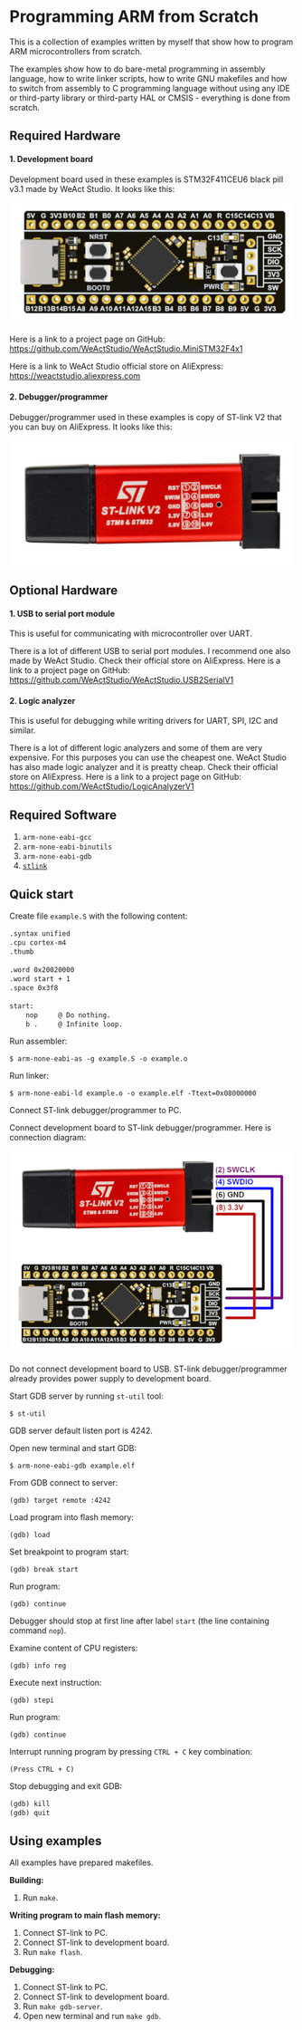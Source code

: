 # Programming ARM from Scratch

This is a collection of examples written by myself that show how to
program ARM microcontrollers from scratch.

The examples show how to do bare-metal programming in assembly language,
how to write linker scripts, how to write GNU makefiles and how to switch
from assembly to C programming language without using any IDE or third-party
library or third-party HAL or CMSIS - everything is done from scratch.

## Required Hardware

#### 1. Development board

Development board used in these examples is STM32F411CEU6 black pill v3.1
made by WeAct Studio. It looks like this:

![STM32F411CEU6 black pill](img/dev-board.jpg)

Here is a link to a project page on GitHub:
https://github.com/WeActStudio/WeActStudio.MiniSTM32F4x1

Here is a link to WeAct Studio official store on AliExpress:
https://weactstudio.aliexpress.com

#### 2. Debugger/programmer

Debugger/programmer used in these examples is copy of ST-link V2 that you can
buy on AliExpress. It looks like this:

![ST-link V2](img/st-link.jpg)

## Optional Hardware

#### 1. USB to serial port module

This is useful for communicating with microcontroller over UART.

There is a lot of different USB to serial port modules.
I recommend one also made by WeAct Studio.
Check their official store on AliExpress.
Here is a link to a project page on GitHub:
https://github.com/WeActStudio/WeActStudio.USB2SerialV1

#### 2. Logic analyzer

This is useful for debugging while writing drivers for UART, SPI, I2C and similar.

There is a lot of different logic analyzers and some of them are very expensive.
For this purposes you can use the cheapest one.
WeAct Studio has also made logic analyzer and it is preatty cheap.
Check their official store on AliExpress.
Here is a link to a project page on GitHub:
https://github.com/WeActStudio/LogicAnalyzerV1

## Required Software

1.  `arm-none-eabi-gcc`
2.  `arm-none-eabi-binutils`
3.  `arm-none-eabi-gdb`
4.  [`stlink`](https://github.com/stlink-org/stlink)

## Quick start

Create file `example.S` with the following content:

    .syntax unified
    .cpu cortex-m4
    .thumb

    .word 0x20020000
    .word start + 1
    .space 0x3f8

    start:
        nop     @ Do nothing.
        b .     @ Infinite loop.

Run assembler:

    $ arm-none-eabi-as -g example.S -o example.o

Run linker:

    $ arm-none-eabi-ld example.o -o example.elf -Ttext=0x08000000

Connect ST-link debugger/programmer to PC.

Connect development board to ST-link debugger/programmer.
Here is connection diagram:

![Connection diagram](img/conn-diag.jpg)

Do not connect development board to USB.
ST-link debugger/programmer already provides power supply to development board.

Start GDB server by running `st-util` tool:

    $ st-util

GDB server default listen port is 4242.

Open new terminal and start GDB:

    $ arm-none-eabi-gdb example.elf

From GDB connect to server:

    (gdb) target remote :4242

Load program into flash memory:

    (gdb) load

Set breakpoint to program start:

    (gdb) break start

Run program:

    (gdb) continue

Debugger should stop at first line after label `start`
(the line containing command `nop`).

Examine content of CPU registers:

    (gdb) info reg

Execute next instruction:

    (gdb) stepi

Run program:

    (gdb) continue

Interrupt running program by pressing `CTRL + C` key combination:

    (Press CTRL + C)

Stop debugging and exit GDB:

    (gdb) kill
    (gdb) quit

## Using examples

All examples have prepared makefiles.

**Building:**
1. Run `make`.

**Writing program to main flash memory:**
1. Connect ST-link to PC.
2. Connect ST-link to development board.
3. Run `make flash`.

**Debugging:**
1. Connect ST-link to PC.
2. Connect ST-link to development board.
3. Run `make gdb-server`.
4. Open new terminal and run `make gdb`.

